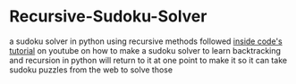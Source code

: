 # Recursive-Sudoku-Solver
a sudoku solver in python using recursive methods
followed [inside code's tutorial](url=https://www.youtube.com/watch?v=eAFcj_2quWI) on youtube on how to make a sudoku solver to learn backtracking and recursion in python
will return to it at one point to make it so it can take sudoku puzzles from the web to solve those
